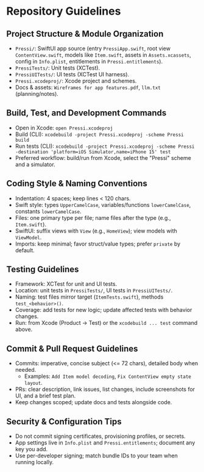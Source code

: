 # Repository Guidelines

## Project Structure & Module Organization
- `Pressi/`: SwiftUI app source (entry `PressiApp.swift`, root view `ContentView.swift`, models like `Item.swift`, assets in `Assets.xcassets`, config in `Info.plist`, entitlements in `Pressi.entitlements`).
- `PressiTests/`: Unit tests (XCTest).
- `PressiUITests/`: UI tests (XCTest UI harness).
- `Pressi.xcodeproj/`: Xcode project and schemes.
- Docs & assets: `Wireframes for app features.pdf`, `llm.txt` (planning/notes).

## Build, Test, and Development Commands
- Open in Xcode: `open Pressi.xcodeproj`
- Build (CLI): `xcodebuild -project Pressi.xcodeproj -scheme Pressi build`
- Run tests (CLI): `xcodebuild -project Pressi.xcodeproj -scheme Pressi -destination 'platform=iOS Simulator,name=iPhone 15' test`
- Preferred workflow: build/run from Xcode, select the "Pressi" scheme and a simulator.

## Coding Style & Naming Conventions
- Indentation: 4 spaces; keep lines < 120 chars.
- Swift style: types `UpperCamelCase`, variables/functions `lowerCamelCase`, constants `lowerCamelCase`.
- Files: one primary type per file; name files after the type (e.g., `Item.swift`).
- SwiftUI: suffix views with `View` (e.g., `HomeView`); view models with `ViewModel`.
- Imports: keep minimal; favor struct/value types; prefer `private` by default.

## Testing Guidelines
- Framework: XCTest for unit and UI tests.
- Location: unit tests in `PressiTests/`, UI tests in `PressiUITests/`.
- Naming: test files mirror target (`ItemTests.swift`), methods `test_<behavior>()`.
- Coverage: add tests for new logic; update affected tests with behavior changes.
- Run: from Xcode (Product → Test) or the `xcodebuild ... test` command above.

## Commit & Pull Request Guidelines
- Commits: imperative, concise subject (<= 72 chars), detailed body when needed.
  - Examples: `Add Item model decoding`, `Fix ContentView empty state layout`.
- PRs: clear description, link issues, list changes, include screenshots for UI, and a brief test plan.
- Keep changes scoped; update docs and tests alongside code.

## Security & Configuration Tips
- Do not commit signing certificates, provisioning profiles, or secrets.
- App settings live in `Info.plist` and `Pressi.entitlements`; document any key you add.
- Use per-developer signing; match bundle IDs to your team when running locally.
